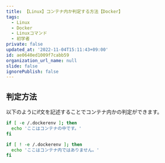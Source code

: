 ```yaml
---
title: 【Linux】コンテナ内か判定する方法【Docker】
tags:
  - Linux
  - Docker
  - Linuxコマンド
  - 初学者
private: false
updated_at: '2022-11-04T15:11:43+09:00'
id: ae0640ed1009f7cabb59
organization_url_name: null
slide: false
ignorePublish: false
---
```

## 判定方法

以下のようにif文を記述することでコンテナ内かの判定ができます。  

```zsh
if [ -e /.dockerenv ]; then
  echo 'ここはコンテナの中です。'
fi
```

```zsh
if [ ! -e /.dockerenv ]; then
  echo 'ここはコンテナ内ではありません。'
fi
```
